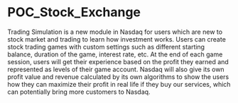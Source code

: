 # POC_Stock_Exchange
Trading Simulation is a new module in Nasdaq for users which are new to stock market and trading to learn how investment works. Users can create stock trading games with custom settings such as different starting balance, duration of the game, interest rate, etc. At the end of each game session, users will get their experience based on the profit they earned and represented as levels of their game account. Nasdaq will also give its own profit value and revenue calculated by its own algorithms to show the users how they can maximize their profit in real life if they buy our services, which can potentially bring more customers to Nasdaq.
